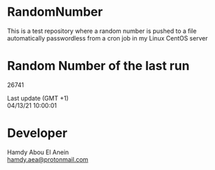 # RandomNumber    
This is a test repository where a random number is pushed to a file automatically passwordless from a cron job in my Linux CentOS server    
# Random Number of the last run   
26741
      
Last update (GMT +1)    
04/13/21 10:00:01
# Developer    
Hamdy Abou El Anein   
hamdy.aea@protonmail.com
